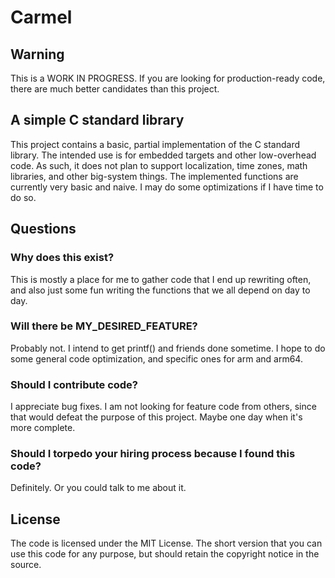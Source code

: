 # Carmel

## Warning
This is a WORK IN PROGRESS. If you are looking for production-ready code, there are much better candidates than this project.

## A simple C standard library

This project contains a basic, partial implementation of the C standard library. The intended use is for embedded targets and other low-overhead code. As such, it does not plan to support localization, time zones, math libraries, and other big-system things. The implemented functions are currently very basic and naive. I may do some optimizations if I have time to do so.

## Questions

### Why does this exist?

This is mostly a place for me to gather code that I end up rewriting often, and also just some fun writing the functions that we all depend on day to day.

### Will there be MY_DESIRED_FEATURE?

Probably not. I intend to get printf() and friends done sometime. I hope to do some general code optimization, and specific ones for arm and arm64.

### Should I contribute code?

I appreciate bug fixes. I am not looking for feature code from others, since that would defeat the purpose of this project. Maybe one day when it's more complete.

### Should I torpedo your hiring process because I found this code?

Definitely. Or you could talk to me about it.

## License

The code is licensed under the MIT License. The short version that you can use this code for any purpose, but should retain the copyright notice in the source.

